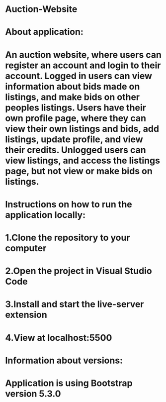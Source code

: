 # Auction-Website

# About application:
# An auction website, where users can register an account and login to their account. Logged in users can view information about bids made on listings, and make bids on other peoples listings. Users have their own profile page, where they can view their own listings and bids, add listings, update profile, and view their credits. Unlogged users can view listings, and access the listings page, but not view or make bids on listings.

# Instructions on how to run the application locally:
# 1.Clone the repository to your computer
# 2.Open the project in Visual Studio Code
# 3.Install and start the live-server extension
# 4.View at localhost:5500

# Information about versions:
# Application is using Bootstrap version 5.3.0